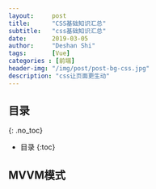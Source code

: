 ```yaml
---
layout:     post
title:      "CSS基础知识汇总"
subtitle:   "css基础知识汇总"
date:       2019-03-05
author:     "Deshan Shi"
tags:       [Vue]
categories : [前端]
header-img: "/img/post/post-bg-css.jpg"
description: "css让页面更生动"
---
```


## 目录
{: .no_toc}

* 目录
{:toc}

## MVVM模式
